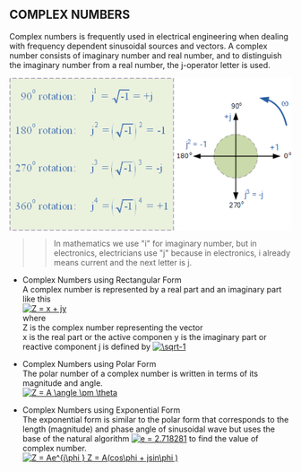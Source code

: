 ## COMPLEX NUMBERS

Complex numbers is frequently used in electrical engineering when dealing with frequency dependent sinusoidal sources and vectors. 
A complex number consists of imaginary number and real number, and to distinguish the imaginary number from a real number, the j-operator letter is used.




<img src="https://github.com/whentea/images/blob/master/vector_rotation.gif" align="center" width="600">  




>>In mathematics we use "i" for imaginary number, but in electronics, electricians use "j" because in electronics, i already means current and the next letter is j. 

* Complex Numbers using Rectangular Form  
A complex number is represented by a real part and an imaginary part like this  
<a href="https://www.codecogs.com/eqnedit.php?latex=Z&space;=&space;x&space;&plus;&space;jy" target="_blank"><img src="https://latex.codecogs.com/gif.latex?Z&space;=&space;x&space;&plus;&space;jy" title="Z = x + jy" /></a>  
where  
Z is the complex number representing the vector  
x is the real part or the active componen
y is the imaginary part or reactive component
j is defined by <a href="https://www.codecogs.com/eqnedit.php?latex=\sqrt-1" target="_blank"><img src="https://latex.codecogs.com/gif.latex?\sqrt-1" title="\sqrt-1" /></a>

* Complex Numbers using Polar Form  
The polar number of a complex number is written in terms of its magnitude and angle.  
<a href="https://www.codecogs.com/eqnedit.php?latex=Z&space;=&space;A&space;\angle&space;\pm&space;\theta" target="_blank"><img src="https://latex.codecogs.com/gif.latex?Z&space;=&space;A&space;\angle&space;\pm&space;\theta" title="Z = A \angle \pm \theta" /></a>  


* Complex Numbers using Exponential Form  
The exponential form is similar to the polar form that corresponds to the length (magnitude) and phase angle of sinusoidal wave but uses the base of the natural algorithm <a href="https://www.codecogs.com/eqnedit.php?latex=e&space;=&space;2.718281" target="_blank"><img src="https://latex.codecogs.com/gif.latex?e&space;=&space;2.718281" title="e = 2.718281" /></a> to find the value of complex number.  
<a href="https://www.codecogs.com/eqnedit.php?latex=Z&space;=&space;Ae^{j\phi&space;}&space;Z&space;=&space;A(cos\phi&space;&plus;&space;jsin\phi&space;)" target="_blank"><img src="https://latex.codecogs.com/gif.latex?Z&space;=&space;Ae^{j\phi&space;}&space;Z&space;=&space;A(cos\phi&space;&plus;&space;jsin\phi&space;)" title="Z = Ae^{j\phi } Z = A(cos\phi + jsin\phi )" /></a>

